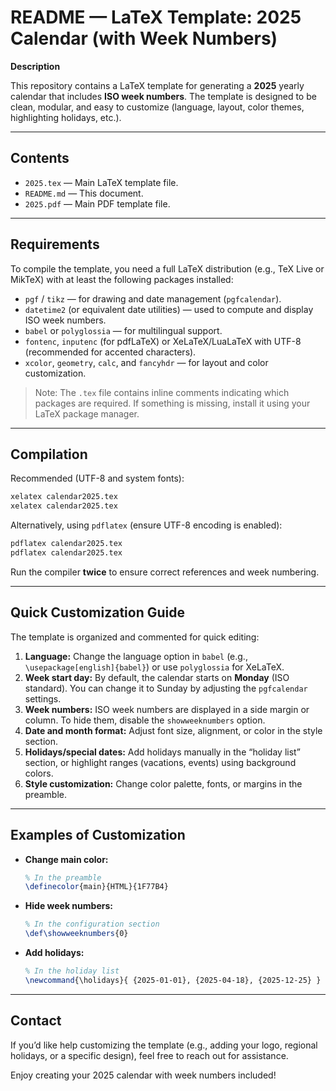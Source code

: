 # README — LaTeX Template: 2025 Calendar (with Week Numbers)

**Description**

This repository contains a LaTeX template for generating a **2025** yearly calendar that includes **ISO week numbers**. The template is designed to be clean, modular, and easy to customize (language, layout, color themes, highlighting holidays, etc.).

---

## Contents

* `2025.tex` — Main LaTeX template file.
* `README.md` — This document.
* `2025.pdf` — Main PDF template file.

---

## Requirements

To compile the template, you need a full LaTeX distribution (e.g., TeX Live or MikTeX) with at least the following packages installed:

* `pgf` / `tikz` — for drawing and date management (`pgfcalendar`).
* `datetime2` (or equivalent date utilities) — used to compute and display ISO week numbers.
* `babel` or `polyglossia` — for multilingual support.
* `fontenc`, `inputenc` (for pdfLaTeX) or XeLaTeX/LuaLaTeX with UTF-8 (recommended for accented characters).
* `xcolor`, `geometry`, `calc`, and `fancyhdr` — for layout and color customization.

> Note: The `.tex` file contains inline comments indicating which packages are required. If something is missing, install it using your LaTeX package manager.

---

## Compilation

Recommended (UTF-8 and system fonts):

```bash
xelatex calendar2025.tex
xelatex calendar2025.tex
```

Alternatively, using `pdflatex` (ensure UTF-8 encoding is enabled):

```bash
pdflatex calendar2025.tex
pdflatex calendar2025.tex
```

Run the compiler **twice** to ensure correct references and week numbering.

---

## Quick Customization Guide

The template is organized and commented for quick editing:

1. **Language:** Change the language option in `babel` (e.g., `\usepackage[english]{babel}`) or use `polyglossia` for XeLaTeX.
2. **Week start day:** By default, the calendar starts on **Monday** (ISO standard). You can change it to Sunday by adjusting the `pgfcalendar` settings.
3. **Week numbers:** ISO week numbers are displayed in a side margin or column. To hide them, disable the `showweeknumbers` option.
4. **Date and month format:** Adjust font size, alignment, or color in the style section.
5. **Holidays/special dates:** Add holidays manually in the “holiday list” section, or highlight ranges (vacations, events) using background colors.
6. **Style customization:** Change color palette, fonts, or margins in the preamble.

---

## Examples of Customization

* **Change main color:**

  ```latex
  % In the preamble
  \definecolor{main}{HTML}{1F77B4}
  ```

* **Hide week numbers:**

  ```latex
  % In the configuration section
  \def\showweeknumbers{0}
  ```

* **Add holidays:**

  ```latex
  % In the holiday list
  \newcommand{\holidays}{ {2025-01-01}, {2025-04-18}, {2025-12-25} }
  ```

---

## Contact

If you’d like help customizing the template (e.g., adding your logo, regional holidays, or a specific design), feel free to reach out for assistance.

Enjoy creating your 2025 calendar with week numbers included!

